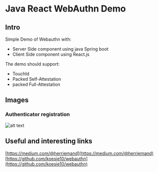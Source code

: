 # Java React WebAuthn Demo

## Intro

Simple Demo of Webauthn with:
* Server Side component using java Spring boot
* Client Side component using React.js

The demo should support:
* TouchId
* Packed Self-Attestation
* packed Full-Attestation

## Images
### Authenticator registration

![alt text](https://raw.githubusercontent.com/xarenard/webauthn_fido_java_react/master/doc/images/registration_authenticator.png)

## Useful and interesting links
[https://medium.com/@herrjemand](https://medium.com/@herrjemand)  
[https://github.com/koesie10/webauthn](https://github.com/koesie10/webauthn)


